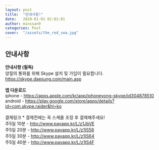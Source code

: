 ```yaml
---
layout: post
title:  "안내사항!"
date:   2020-01-01 01:01:01
author: minssan9
categories: Post
cover:  "/assets/the_red_sea.jpg"
---
```


## 안내사항

<strong>안내사항 (필독)</strong><br>
양질의 통화를 위해 Skype 설치 및 가입이 필요합니다.<br>
https://skype.daesung.com/main.asp<br>
<br>
<strong>앱 다운로드</strong><br>
iphone - https://apps.apple.com/kr/app/iphoneyong-skype/id304878510<br>
android - https://play.google.com/store/apps/details?id=com.skype.raider&hl=ko<br>
<br>
결제링크 * 결제전에는 꼭 스케줄 조정 후 결제해주세요!<br>
주5일 10분 - http://www.payapp.kr/L/z1JbVE<br>
주5일 20분 - http://www.payapp.kr/L/z1IS58<br>
주5일 30분 - http://www.payapp.kr/L/z1IS64<br>
주5일 40분 - http://www.payapp.kr/L/z1IS4F<br>
<br> 